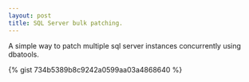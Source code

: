 ```yaml
---
layout: post
title: SQL Server bulk patching.
---
```



<div class="message">
  A simple way to patch multiple sql server instances concurrently using dbatools.  
</div>

{% gist 734b5389b8c9242a0599aa03a4868640 %}



